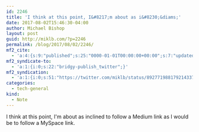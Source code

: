 ```yaml
---
id: 2246
title: 'I think at this point, I&#8217;m about as i&#8230;&diams;'
date: 2017-08-02T15:46:30-04:00
author: Michael Bishop
layout: post
guid: http://miklb.com/?p=2246
permalink: /blog/2017/08/02/2246/
mf2_cite:
  - 'a:4:{s:9:"published";s:25:"0000-01-01T00:00:00+00:00";s:7:"updated";s:25:"0000-01-01T00:00:00+00:00";s:8:"category";a:1:{i:0;s:0:"";}s:6:"author";a:0:{}}'
mf2_syndicate-to:
  - 'a:1:{i:0;s:22:"bridgy-publish_twitter";}'
mf2_syndication:
  - 'a:1:{i:0;s:51:"https://twitter.com/miklb/status/892771988179214337";}'
categories:
  - tech-general
kind:
  - Note
---
```

I think at this point, I'm about as inclined to follow a Medium link as I would be to follow a MySpace link. 